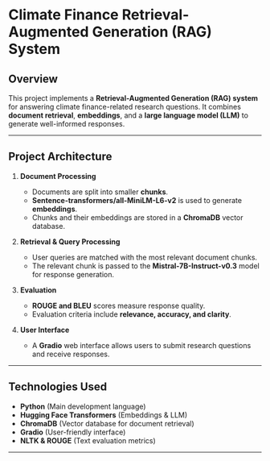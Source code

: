 # **Climate Finance Retrieval-Augmented Generation (RAG) System**

## **Overview**
This project implements a **Retrieval-Augmented Generation (RAG) system** for answering climate finance-related research questions. It combines **document retrieval**, **embeddings**, and a **large language model (LLM)** to generate well-informed responses.

---

## **Project Architecture**
1. **Document Processing**  
   - Documents are split into smaller **chunks**.  
   - **Sentence-transformers/all-MiniLM-L6-v2** is used to generate **embeddings**.  
   - Chunks and their embeddings are stored in a **ChromaDB** vector database.  

2. **Retrieval & Query Processing**  
   - User queries are matched with the most relevant document chunks.  
   - The relevant chunk is passed to the **Mistral-7B-Instruct-v0.3** model for response generation.  

3. **Evaluation**  
   - **ROUGE and BLEU** scores measure response quality.  
   - Evaluation criteria include **relevance, accuracy, and clarity**.  

4. **User Interface**  
   - A **Gradio** web interface allows users to submit research questions and receive responses.  

---

## **Technologies Used**
- **Python** (Main development language)  
- **Hugging Face Transformers** (Embeddings & LLM)  
- **ChromaDB** (Vector database for document retrieval)  
- **Gradio** (User-friendly interface)  
- **NLTK & ROUGE** (Text evaluation metrics)  

---


